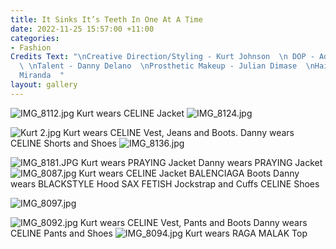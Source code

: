 ```yaml
---
title: It Sinks It’s Teeth In One At A Time
date: 2022-11-25 15:57:00 +11:00
categories:
- Fashion
Credits Text: "\nCreative Direction/Styling - Kurt Johnson  \n DOP - Adrian Kalaiziovski
  \ \nTalent - Danny Delano  \nProsthetic Makeup - Julian Dimase  \nHair - Fernando
  Miranda  "
layout: gallery
---
```


![IMG_8112.jpg](/uploads/IMG_8112.jpg)
Kurt wears CELINE Jacket
![IMG_8124.jpg](/uploads/IMG_8124.jpg)

![Kurt 2.jpg](/uploads/Kurt%202.jpg)
Kurt wears CELINE Vest, Jeans and Boots. Danny wears CELINE Shorts and Shoes
![IMG_8136.jpg](/uploads/IMG_8136.jpg)

![IMG_8181.JPG](/uploads/IMG_8181.JPG)
Kurt wears PRAYING Jacket Danny wears PRAYING Jacket
![IMG_8087.jpg](/uploads/IMG_8087.jpg)
Kurt wears CELINE Jacket BALENCIAGA Boots
Danny wears BLACKSTYLE Hood SAX FETISH Jockstrap and Cuffs CELINE Shoes


![IMG_8097.jpg](/uploads/IMG_8097.jpg)


![IMG_8092.jpg](/uploads/IMG_8092.jpg)
Kurt wears CELINE Vest, Pants and Boots Danny wears CELINE Pants and Shoes
![IMG_8094.jpg](/uploads/IMG_8094.jpg)
Kurt wears RAGA MALAK Top
 
